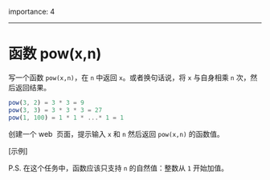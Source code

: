 importance: 4

---

# 函数 pow(x,n)

写一个函数 `pow(x,n)`，在 `n` 中返回 `x`。或者换句话说，将 `x` 与自身相乘 `n` 次，然后返回结果。

```js
pow(3, 2) = 3 * 3 = 9
pow(3, 3) = 3 * 3 * 3 = 27
pow(1, 100) = 1 * 1 * ...* 1 = 1
```

创建一个 web  页面，提示输入 `x` 和 `n` 然后返回 `pow(x,n)` 的函数值。

[示例]

P.S. 在这个任务中，函数应该只支持 `n` 的自然值：整数从 `1` 开始加值。
